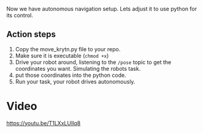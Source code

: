  
Now we have autonomous navigation setup. Lets adjust it to use python for its control. 

## Action steps 

1. Copy the move_krytn.py file to your repo. 
2. Make sure it is executable (`chmod +x`)
3. Drive your robot around, listening to the `/pose` topic to get the coordinates you want. Simulating the robots task.
4. put those coordinates into the python code. 
5. Run your task, your robot drives autonomously. 

# Video

https://youtu.be/T1LXxLUIlq8




